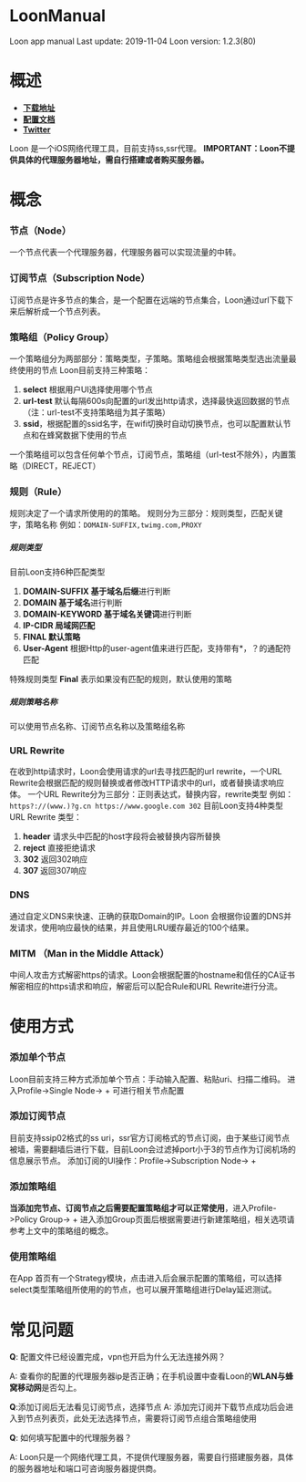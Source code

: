 # LoonManual
Loon app manual
Last update: 2019-11-04
Loon version: 1.2.3(80)

# 概述
- **[下载地址](https://itunes.apple.com/in/app/id1373567447)**
- **[配置文档](https://github.com/Loon0x00/LoonExampleConfig)**
- **[Twitter](https://twitter.com/loon0x00)**

Loon 是一个iOS网络代理工具，目前支持ss,ssr代理。
**IMPORTANT：Loon不提供具体的代理服务器地址，需自行搭建或者购买服务器。**

# 概念
### 节点（Node）
一个节点代表一个代理服务器，代理服务器可以实现流量的中转。
### 订阅节点（Subscription Node）
订阅节点是许多节点的集合，是一个配置在远端的节点集合，Loon通过url下载下来后解析成一个节点列表。
### 策略组（Policy Group）
一个策略组分为两部部分：策略类型，子策略。策略组会根据策略类型选出流量最终使用的节点
Loon目前支持三种策略：
1. **select** 根据用户UI选择使用哪个节点
2. **url-test** 默认每隔600s向配置的url发出http请求，选择最快返回数据的节点（注：url-test不支持策略组为其子策略）
3. **ssid**，根据配置的ssid名字，在wifi切换时自动切换节点，也可以配置默认节点和在蜂窝数据下使用的节点

一个策略组可以包含任何单个节点，订阅节点，策略组（url-test不除外），内置策略（DIRECT，REJECT）
### 规则（Rule）
规则决定了一个请求所使用的的策略。
规则分为三部分：规则类型，匹配关键字，策略名称
例如：`DOMAIN-SUFFIX,twimg.com,PROXY`
##### 规则类型
目前Loon支持6种匹配类型
1. **DOMAIN-SUFFIX 基于域名后缀**进行判断
2. **DOMAIN 基于域名**进行判断
3. **DOMAIN-KEYWORD 基于域名关键词**进行判断
4. **IP-CIDR 局域网匹配**
5. **FINAL 默认策略**
6. **User-Agent** 根据Http的user-agent值来进行匹配，支持带有*，？的通配符匹配

特殊规则类型 **Final**
表示如果没有匹配的规则，默认使用的策略
##### 规则策略名称
可以使用节点名称、订阅节点名称以及策略组名称

### URL Rewrite
在收到http请求时，Loon会使用请求的url去寻找匹配的url rewrite，一个URL Rewrite会根据匹配的规则替换或者修改HTTP请求中的url，或者替换请求响应体。
一个URL Rewrite分为三部分：正则表达式，替换内容，rewrite类型
例如：`https?://(www.)?g.cn https://www.google.com 302`
目前Loon支持4种类型URL Rewrite 类型：
1. **header** 请求头中匹配的host字段将会被替换内容所替换
2. **reject** 直接拒绝请求
3. **302** 返回302响应
4. **307** 返回307响应

### DNS
通过自定义DNS来快速、正确的获取Domain的IP。Loon 会根据你设置的DNS并发请求，使用响应最快的结果，并且使用LRU缓存最近的100个结果。

### MITM （Man in the Middle Attack）
中间人攻击方式解密https的请求。Loon会根据配置的hostname和信任的CA证书解密相应的https请求和响应，解密后可以配合Rule和URL Rewrite进行分流。

# 使用方式
### 添加单个节点
Loon目前支持三种方式添加单个节点：手动输入配置、粘贴uri、扫描二维码。
进入Profile->Single Node-> +  可进行相关节点配置
### 添加订阅节点
目前支持ssip02格式的ss uri，ssr官方订阅格式的节点订阅，由于某些订阅节点被墙，需要翻墙后进行下载，目前Loon会过滤掉port小于3的节点作为订阅机场的信息展示节点。
添加订阅的UI操作：Profile->Subscription Node-> +
### 添加策略组
**当添加完节点、订阅节点之后需要配置策略组才可以正常使用**，进入Profile->Policy Group-> + 进入添加Group页面后根据需要进行新建策略组，相关选项请参考上文中的策略组的概念。
### 使用策略组
在App 首页有一个Strategy模块，点击进入后会展示配置的策略组，可以选择select类型策略组所使用的的节点，也可以展开策略组进行Delay延迟测试。

# 常见问题
**Q**: 配置文件已经设置完成，vpn也开启为什么无法连接外网？

A: 查看你的配置的代理服务器ip是否正确；在手机设置中查看Loon的**WLAN与蜂窝移动网**是否勾上。

**Q**:添加订阅后无法看见订阅节点，选择节点
A:  添加完订阅并下载节点成功后会进入到节点列表页，此处无法选择节点，需要将订阅节点组合策略组使用

**Q**: 如何填写配置中的代理服务器？

A: Loon只是一个网络代理工具，不提供代理服务器，需要自行搭建服务器，具体的服务器地址和端口可咨询服务器提供商。


